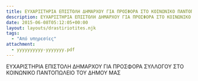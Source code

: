 ```yaml
---
title: ΕΥΧΑΡΙΣΤΗΡΙΑ ΕΠΙΣΤΟΛΗ ΔΗΜΑΡΧΟΥ ΓΙΑ ΠΡΟΣΦΟΡΑ ΣΤΟ ΚΟΙΝΩΝΙΚΟ ΠΑΝΤΟΠΩΛΕΙΟ
description: ΕΥΧΑΡΙΣΤΗΡΙΑ ΕΠΙΣΤΟΛΗ ΔΗΜΑΡΧΟΥ ΓΙΑ ΠΡΟΣΦΟΡΑ ΣΤΟ ΚΟΙΝΩΝΙΚΟ ΠΑΝΤΟΠΩΛΕΙΟ
date: 2015-06-08T05:12:05+00:00
layout: layouts/drastiriotites.njk
tags:
  - "Από υπηρεσίες"
attachment:
  - yyyyyyyyyy-yyyyyyy.pdf
---
```


ΕΥΧΑΡΙΣΤΗΡΙΑ ΕΠΙΣΤΟΛΗ ΔΗΜΑΡΧΟΥ ΓΙΑ ΠΡΟΣΦΟΡΑ ΣΥΛΛΟΓΟΥ ΣΤΟ ΚΟΙΝΩΝΙΚΟ ΠΑΝΤΟΠΩΛΕΙΟ ΤΟΥ ΔΗΜΟΥ ΜΑΣ

<!-- excerpt -->
